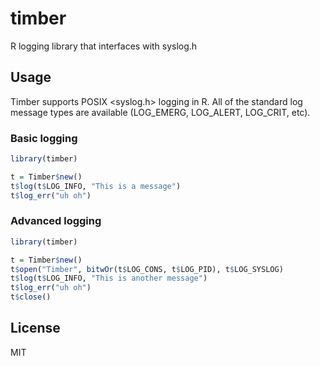 # timber

R logging library that interfaces with syslog.h

## Usage

Timber supports POSIX <syslog.h> logging in R.  All of the standard log message types
are available (LOG_EMERG, LOG_ALERT, LOG_CRIT, etc).

### Basic logging

```R
library(timber)

t = Timber$new()
t$log(t$LOG_INFO, "This is a message")
t$log_err("uh oh")
```

### Advanced logging

```R
library(timber)

t = Timber$new()
t$open("Timber", bitwOr(t$LOG_CONS, t$LOG_PID), t$LOG_SYSLOG)
t$log(t$LOG_INFO, "This is another message")
t$log_err("uh oh")
t$close()
```

## License

MIT

